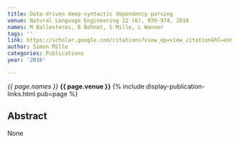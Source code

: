 ```yaml
---
title: Data-driven deep-syntactic dependency parsing
venue: Natural Language Engineering 22 (6), 939-974, 2016
names: M Ballesteros, B Bohnet, S Mille, L Wanner
tags: ''
link: https://scholar.google.com/citations?view_op=view_citation&hl=en&user=hg8-G68AAAAJ&pagesize=100&sortby=pubdate&citation_for_view=hg8-G68AAAAJ:SeFeTyx0c_EC
author: Simon Mille
categories: Publications
year: '2016'

---
```


*{{ page.names }}*
**{{ page.venue }}**
{% include display-publication-links.html pub=page %}
## Abstract

None